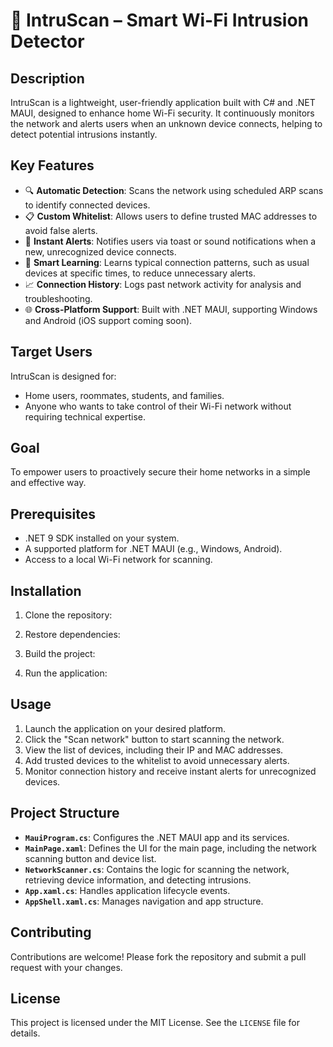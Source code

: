 # 🔐 IntruScan – Smart Wi-Fi Intrusion Detector

## Description
IntruScan is a lightweight, user-friendly application built with C# and .NET MAUI, designed to enhance home Wi-Fi security. It continuously monitors the network and alerts users when an unknown device connects, helping to detect potential intrusions instantly.

## Key Features
- 🔍 **Automatic Detection**: Scans the network using scheduled ARP scans to identify connected devices.
- 📋 **Custom Whitelist**: Allows users to define trusted MAC addresses to avoid false alerts.
- 🚨 **Instant Alerts**: Notifies users via toast or sound notifications when a new, unrecognized device connects.
- 🧠 **Smart Learning**: Learns typical connection patterns, such as usual devices at specific times, to reduce unnecessary alerts.
- 📈 **Connection History**: Logs past network activity for analysis and troubleshooting.
- 🌐 **Cross-Platform Support**: Built with .NET MAUI, supporting Windows and Android (iOS support coming soon).

## Target Users
IntruScan is designed for:
- Home users, roommates, students, and families.
- Anyone who wants to take control of their Wi-Fi network without requiring technical expertise.

## Goal
To empower users to proactively secure their home networks in a simple and effective way.

## Prerequisites
- .NET 9 SDK installed on your system.
- A supported platform for .NET MAUI (e.g., Windows, Android).
- Access to a local Wi-Fi network for scanning.

## Installation
1. Clone the repository:

2. Restore dependencies:
  
3. Build the project:
      
4. Run the application:
 
## Usage
1. Launch the application on your desired platform.
2. Click the "Scan network" button to start scanning the network.
3. View the list of devices, including their IP and MAC addresses.
4. Add trusted devices to the whitelist to avoid unnecessary alerts.
5. Monitor connection history and receive instant alerts for unrecognized devices.

## Project Structure
- **`MauiProgram.cs`**: Configures the .NET MAUI app and its services.
- **`MainPage.xaml`**: Defines the UI for the main page, including the network scanning button and device list.
- **`NetworkScanner.cs`**: Contains the logic for scanning the network, retrieving device information, and detecting intrusions.
- **`App.xaml.cs`**: Handles application lifecycle events.
- **`AppShell.xaml.cs`**: Manages navigation and app structure.

## Contributing
Contributions are welcome! Please fork the repository and submit a pull request with your changes.

## License
This project is licensed under the MIT License. See the `LICENSE` file for details.
  
